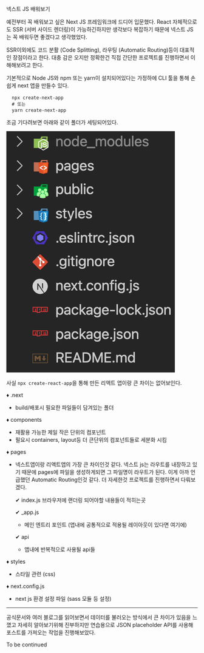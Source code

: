 넥스트 JS 배워보기

예전부터 꼭 배워보고 싶은 Next JS 프레임워크에 드디어 입문했다.
React 자체적으로도 SSR (서버 사이드 렌더링)이 가능하긴하지만 생각보다 복잡하기 때문에 넥스트 JS는 꼭 배워두면 좋겠다고 생각했었다.

SSR이외에도 코드 분활 (Code Splitting), 라우팅 (Automatic Routing)등이 대표적인 장점이라고 한다. 대충 감은 오지만 정확한건 직접 간단한 프로젝트를 진행하면서 이해해보려고 한다.

기본적으로 Node JS와 npm 또는 yarn이 설치되어있다는 가정하에
CLI 툴을 통해 손쉽게 next 앱을 만들수 있다.

```
  npx create-next-app
  # 또는
  yarn create-next-app
```

조금 기다려보면 아래와 같이 폴더가 세팅되어있다.

![폴더 구조](readme-image/structure.png)

사실 `npx create-react-app`을 통해 만든 리액트 앱이랑 큰 차이는 없어보인다.

♦ .next

- build/배포시 필요한 파일들이 담겨있는 폴더

♦ components

- 재활용 가능한 제일 작은 단위의 컴포넌트
- 필요시 containers, layout등 더 큰단위의 컴포넌트들로 세분화 시킴

♦ pages

- 넥스트앱이랑 리액트앱의 가장 큰 차이인것 같다. 넥스트 js는 라우트를 내장하고 있기 때문에 pages에 파일을 생성하게되면 그 파일명이 라우트가 된다. 이게 아까 언급했던 Automatic Routing인것 같다. 더 자세한것 프로젝트를 진행하면서 다뤄보겠다.

  ✔︎ index.js
  브라우저에 랜더링 되어야할 내용들이 적히는곳

  ✔︎ \_app.js

  - 메인 엔트리 포인트 (앱내에 공통적으로 적용될 레이아웃이 있다면 여기에)

  ✔︎ api

  - 앱내에 반복적으로 사용될 api들

♦ styles

- 스타일 관련 (css)

♦ next.config.js

- next js 환경 설정 파일 (sass 모듈 등 설정)

---

공식문서와 여러 블로그를 읽어보면서 데이터를 불러오는 방식에서 큰 차이가 있음을 느꼈고 자세히 알아보기위해 진부하지만 연습용으로 JSON placeholder API를 사용해 포스트를 가져오는 작업을 진행해보았다.

To be continued
